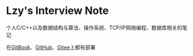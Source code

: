 # Lzy's Interview Note
个人C/C++以及数据结构与算法、操作系统、TCP/IP网络编程、数据库相关的笔记


在[GitBook](https://itisl.gitbook.io/lzy-s-note/)、[GitHub](https://itisl.github.io/InterviewNote/)、[Gitee](https://itislzy.gitee.io/note)上都有部署